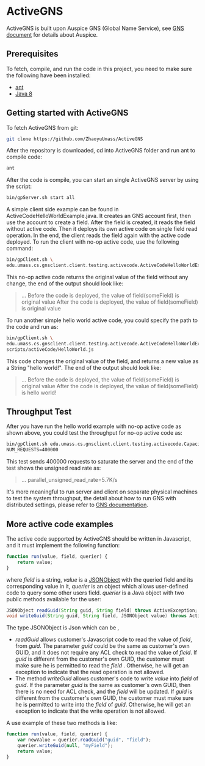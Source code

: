 # ActiveGNS
ActiveGNS is built upon Auspice GNS (Global Name Service), see [GNS document](https://github.com/MobilityFirst/GNS) for details about Auspice.

## Prerequisites
To fetch, compile, and run the code in this project, you need to make sure the following have been installed:
* [ant](http://ant.apache.org/)
* [Java 8](https://docs.oracle.com/javase/8/docs/technotes/guides/install/install_overview.html)

## Getting started with ActiveGNS
To fetch ActiveGNS from git:
```bash
git clone https://github.com/ZhaoyuUmass/ActiveGNS
```

After the repository is downloaded, cd into ActiveGNS folder and run ant to compile code:
```bash
ant
```

After the code is compile, you can start an single ActiveGNS server by using the script:
```bash
bin/gpServer.sh start all
```

A simple client side example can be found in ActiveCodeHelloWorldExample.java. It creates an GNS account first, then use the account to create a field. After the field is created, it reads the field without active code. Then it deploys its own active code on single field read operation. In the end, the client reads the field again with the active code deployed.
To run the client with no-op active code, use the following command:
```bash
bin/gpClient.sh \
edu.umass.cs.gnsclient.client.testing.activecode.ActiveCodeHelloWorldExample
```
This no-op active code returns the original value of the field without any change, the end of the output should look like:
>...
>Before the code is deployed, the value of field(someField) is original value
>After the code is deployed, the value of field(someField) is original value

To run another simple hello world active code, you could specify the path to the code and run as:
```bash
bin/gpClient.sh \
edu.umass.cs.gnsclient.client.testing.activecode.ActiveCodeHelloWorldExample \
scripts/activeCode/HelloWorld.js
```

This code changes the original value of the field, and returns a new value as a String "hello world!". The end of the output should look like:
>...
>Before the code is deployed, the value of field(someField) is original value
>After the code is deployed, the value of field(someField) is hello world!

## Throughput Test
After you have run the hello world example with no-op active code as shown above, you could test the throughput for no-op active code as:
```bash
bin/gpClient.sh edu.umass.cs.gnsclient.client.testing.activecode.CapacityTestForThruputClient \
NUM_REQUESTS=400000
```
This test sends 400000 requests to saturate the server and the end of the test shows the unsigned read rate as:
>...
>parallel_unsigned_read_rate=5.7K/s

It's more meaningful to run server and client on separate physical machines to test the system throughput, the detail about how to run GNS with distributed settings, please refer to [GNS documentation](https://mobilityfirst.github.io/documentation/).

## More active code examples
The active code supported by ActiveGNS should be written in Javascript, and it must implement the following function:
```Javascript
function run(value, field, querier) {
	return value;
}
```
where _field_ is a string, _value_ is a [JSONObject](http://docs.oracle.com/javaee/7/api/javax/json/JsonObject.html) with the queried field and its corresponding value in it,  _querier_ is an object which allows user-defined code to query some other users field. 
_querier_ is a Java object with two public methods available for the user:
```Java
JSONObject readGuid(String guid, String field) throws ActiveException;
void writeGuid(String guid, String field, JSONObject value) throws ActiveException;
```
The type JSONObject is Json which can be , 
* _readGuid_ allows customer's Javascript code to read the value of _field_, from _guid_. The parameter _guid_ could be the same as customer's own GUID, and it does not require any ACL check to read the value of _field_. If _guid_ is different from the customer's own GUID, the customer must make sure he is permitted to read the _field_ . Otherwise, he will get an exception to indicate that the read operation is not allowed.
* The method _writeGuid_ allows customer's code to write _value_ into _field_ of _guid_. If the parameter _guid_ is the same as customer's own GUID, then there is no need for ACL check, and the _field_ will be updated. If _guid_ is different from the customer's own GUID, the customer must make sure he is permitted to write into the _field_ of _guid_. Otherwise, he will get an exception to indicate that the write operation is not allowed.

A use example of these two methods is like:
```Javascript
function run(value, field, querier) {
    var newValue = querier.readGuid("guid", "field");
    querier.writeGuid(null, "myField");
	return value;
}
```
